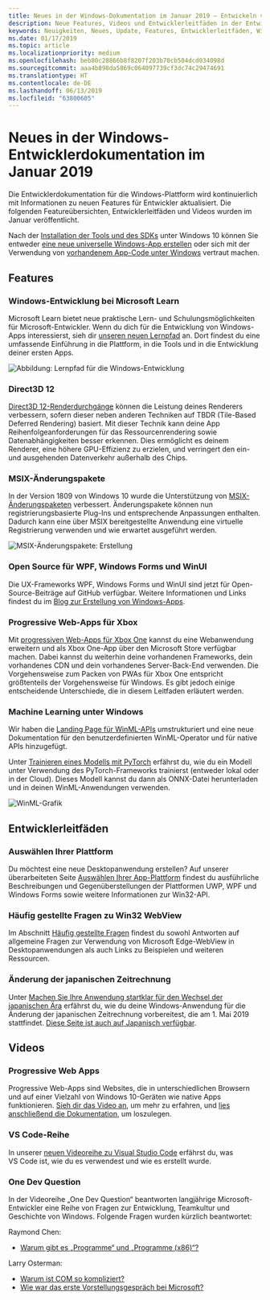```yaml
---
title: Neues in der Windows-Dokumentation im Januar 2019 – Entwickeln von UWP-Apps
description: Neue Features, Videos und Entwicklerleitfäden in der Entwicklerdokumentation für Windows 10 im Januar 2019
keywords: Neuigkeiten, Neues, Update, Features, Entwicklerleitfäden, Windows 10, Januar
ms.date: 01/17/2019
ms.topic: article
ms.localizationpriority: medium
ms.openlocfilehash: beb80c28866b8f8207f203b70cb504dcd034098d
ms.sourcegitcommit: aaa4b898da5869c064097739cf3dc74c29474691
ms.translationtype: HT
ms.contentlocale: de-DE
ms.lasthandoff: 06/13/2019
ms.locfileid: "63800605"
---
```

# <a name="whats-new-in-the-windows-developer-docs-in-january-2019"></a>Neues in der Windows-Entwicklerdokumentation im Januar 2019

Die Entwicklerdokumentation für die Windows-Plattform wird kontinuierlich mit Informationen zu neuen Features für Entwickler aktualisiert. Die folgenden Featureübersichten, Entwicklerleitfäden und Videos wurden im Januar veröffentlicht.

Nach der [Installation der Tools und des SDKs](https://go.microsoft.com/fwlink/?LinkId=821431) unter Windows 10 können Sie entweder [eine neue universelle Windows-App erstellen](../get-started/create-uwp-apps.md) oder sich mit der Verwendung von [vorhandenem App-Code unter Windows](../porting/index.md) vertraut machen.

## <a name="features"></a>Features

### <a name="windows-development-on-microsoft-learn"></a>Windows-Entwicklung bei Microsoft Learn

Microsoft Learn bietet neue praktische Lern- und Schulungsmöglichkeiten für Microsoft-Entwickler. Wenn du dich für die Entwicklung von Windows-Apps interessierst, sieh dir [unseren neuen Lernpfad](https://docs.microsoft.com/learn/paths/develop-windows10-apps/) an. Dort findest du eine umfassende Einführung in die Plattform, in die Tools und in die Entwicklung deiner ersten Apps.

![Abbildung: Lernpfad für die Windows-Entwicklung](images/windows-learn.png)

### <a name="direct-3d-12"></a>Direct3D 12

[Direct3D 12-Renderdurchgänge](/windows/desktop/direct3d12/direct3d-12-render-passes) können die Leistung deines Renderers verbessern, sofern dieser neben anderen Techniken auf TBDR (Tile-Based Deferred Rendering) basiert. Mit dieser Technik kann deine App Reihenfolgeanforderungen für das Ressourcenrendering sowie Datenabhängigkeiten besser erkennen. Dies ermöglicht es deinem Renderer, eine höhere GPU-Effizienz zu erzielen, und verringert den ein- und ausgehenden Datenverkehr außerhalb des Chips.

### <a name="msix-modification-packages"></a>MSIX-Änderungspakete

In der Version 1809 von Windows 10 wurde die Unterstützung von [MSIX-Änderungspaketen](https://docs.microsoft.com/windows/msix/modification-package-1809-update) verbessert. Änderungspakete können nun registrierungsbasierte Plug-Ins und entsprechende Anpassungen enthalten. Dadurch kann eine über MSIX bereitgestellte Anwendung eine virtuelle Registrierung verwenden und wie erwartet ausgeführt werden.

![MSIX-Änderungspakete: Erstellung](images/msix-modification-package.png)

### <a name="open-source-of-wpf-windows-forms-and-winui"></a>Open Source für WPF, Windows Forms und WinUI

Die UX-Frameworks WPF, Windows Forms und WinUI sind jetzt für Open-Source-Beiträge auf GitHub verfügbar. Weitere Informationen und Links findest du im [Blog zur Erstellung von Windows-Apps](https://blogs.windows.com/buildingapps/2018/12/04/announcing-open-source-of-wpf-windows-forms-and-winui-at-microsoft-connect-2018/#OKZjJs1VVTrMMtkL.97).

### <a name="progressive-web-apps-for-xbox"></a>Progressive Web-Apps für Xbox

Mit [progressiven Web-Apps für Xbox One](https://docs.microsoft.com/microsoft-edge/progressive-web-apps/xbox-considerations) kannst du eine Webanwendung erweitern und als Xbox One-App über den Microsoft Store verfügbar machen. Dabei kannst du weiterhin deine vorhandenen Frameworks, dein vorhandenes CDN und dein vorhandenes Server-Back-End verwenden. Die Vorgehensweise zum Packen von PWAs für Xbox One entspricht größtenteils der Vorgehensweise für Windows. Es gibt jedoch einige entscheidende Unterschiede, die in diesem Leitfaden erläutert werden.

### <a name="windows-machine-learning"></a>Machine Learning unter Windows

Wir haben die [Landing Page für WinML-APIs](https://docs.microsoft.com/windows/ai/api-reference) umstrukturiert und eine neue Dokumentation für den benutzerdefinierten WinML-Operator und für native APIs hinzugefügt.

Unter [Trainieren eines Modells mit PyTorch](https://docs.microsoft.com/windows/ai/train-model-pytorch) erfährst du, wie du ein Modell unter Verwendung des PyTorch-Frameworks trainierst (entweder lokal oder in der Cloud). Dieses Modell kannst du dann als ONNX-Datei herunterladen und in deinen WinML-Anwendungen verwenden.

![WinML-Grafik](images/winml-graphic.png)

## <a name="developer-guidance"></a>Entwicklerleitfäden

### <a name="choose-your-platform"></a>Auswählen Ihrer Plattform

Du möchtest eine neue Desktopanwendung erstellen? Auf unserer überarbeiteten Seite [Auswählen Ihrer App-Plattform](https://docs.microsoft.com/windows/desktop/choose-your-technology) findest du ausführliche Beschreibungen und Gegenüberstellungen der Plattformen UWP, WPF und Windows Forms sowie weitere Informationen zur Win32-API.

### <a name="faqs-on-win32-webview"></a>Häufig gestellte Fragen zu Win32 WebView

Im Abschnitt [Häufig gestellte Fragen](https://docs.microsoft.com/windows/communitytoolkit/controls/wpf-winforms/webview#frequently-asked-questions-faqs) findest du sowohl Antworten auf allgemeine Fragen zur Verwendung von Microsoft Edge-WebView in Desktopanwendungen als auch Links zu Beispielen und weiteren Ressourcen.

### <a name="japanese-era-change"></a>Änderung der japanischen Zeitrechnung

Unter [Machen Sie Ihre Anwendung startklar für den Wechsel der japanischen Ära](../design/globalizing/japanese-era-change.md) erfährst du, wie du deine Windows-Anwendung für die Änderung der japanischen Zeitrechnung vorbereitest, die am 1. Mai 2019 stattfindet. [Diese Seite ist auch auf Japanisch verfügbar](https://docs.microsoft.com/ja-jp/windows/uwp/design/globalizing/japanese-era-change).

## <a name="videos"></a>Videos

### <a name="progressive-web-apps"></a>Progressive Web Apps

Progressive Web-Apps sind Websites, die in unterschiedlichen Browsern und auf einer Vielzahl von Windows 10-Geräten wie native Apps funktionieren. [Sieh dir das Video an](https://youtu.be/ugAewC3308Y), um mehr zu erfahren, und [lies anschließend die Dokumentation](https://aka.ms/Windows-PWA), um loszulegen.

### <a name="vs-code-series"></a>VS Code-Reihe

In unserer [neuen Videoreihe zu Visual Studio Code](https://www.youtube.com/playlist?list=PLlrxD0HtieHjQX77y-0sWH9IZBTmv1tTx) erfährst du, was VS Code ist, wie du es verwendest und wie es erstellt wurde.

### <a name="one-dev-question"></a>One Dev Question

In der Videoreihe „One Dev Question“ beantworten langjährige Microsoft-Entwickler eine Reihe von Fragen zur Entwicklung, Teamkultur und Geschichte von Windows. Folgende Fragen wurden kürzlich beantwortet:

Raymond Chen:

* [Warum gibt es „Programme“ und „Programme (x86)“?](https://youtu.be/N7o9eJpFYco)

Larry Osterman:

* [Warum ist COM so kompliziert?](https://youtu.be/-gkXAV-StVA )
* [Wie war das erste Vorstellungsgespräch bei Microsoft?](https://youtu.be/qRb6otsHG5c)
